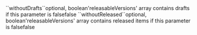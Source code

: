 <tr><td>``withoutDrafts``</td><td>optional, boolean<td>'releasableVersions' array contains drafts if this parameter is false</td><td></td><td>false</td></tr>
<tr><td>``withoutReleased``</td><td>optional, boolean<td>'releasableVersions' array contains released items if this parameter is false</td><td></td><td>false</td></tr>
